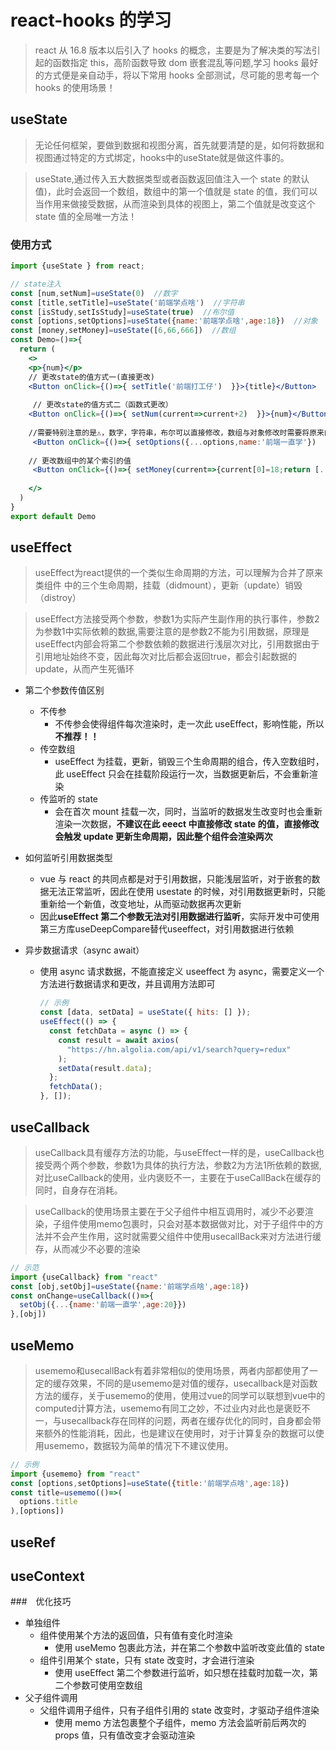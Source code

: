 # react-hooks 的学习

> react 从 16.8 版本以后引入了 hooks 的概念，主要是为了解决类的写法引起的函数指定 this，高阶函数导致 dom 嵌套混乱等问题,学习 hooks 最好的方式便是亲自动手，将以下常用 hooks 全部测试，尽可能的思考每一个 hooks 的使用场景！

## useState

> 无论任何框架，要做到数据和视图分离，首先就要清楚的是，如何将数据和视图通过特定的方式绑定，hooks中的useState就是做这件事的。

> useState,通过传入五大数据类型或者函数返回值注入一个 state 的默认值)，此时会返回一个数组，数组中的第一个值就是 state 的值，我们可以当作用来做接受数据，从而渲染到具体的视图上，第二个值就是改变这个 state 值的全局唯一方法！

### 使用方式

```jsx
import {useState } from react;

// state注入
const [num,setNum]=useState(0)  //数字
const [title,setTitle]=useState('前端学点啥')  //字符串
const [isStudy,setIsStudy]=useState(true)  //布尔值
const [options,setOptions]=useState({name:'前端学点啥',age:18})  //对象
const [money,setMoney]=useState([6,66,666])  //数组
const Demo=()=>{
  return (
    <>
    <p>{num}</p>
    // 更改state的值方式一(直接更改)
    <Button onClick={()=>{ setTitle('前端打工仔')  }}>{title}</Button>
    
     // 更改state的值方式二（函数式更改）
    <Button onClick={()=>{ setNum(current=>current+2)  }}>{num}</Button>
    
    //需要特别注意的是⚠️，数字，字符串，布尔可以直接修改，数组与对象修改时需要将原来的值与需要更新的值一起进行合并赋值
     <Button onClick={()=>{ setOptions({...options,name:'前端一直学'})  }}>{options.name}</Button>
    
    // 更改数组中的某个索引的值
     <Button onClick={()=>{ setMoney(current=>{current[0]=18;return [...current]})  }}>{num}</Button>
    
    </>
  )
}
export default Demo
```

## useEffect

> useEffect为react提供的一个类似生命周期的方法，可以理解为合并了原来类组件 中的三个生命周期，挂载（didmount），更新（update）销毁（distroy）

> useEffect方法接受两个参数，参数1为实际产生副作用的执行事件，参数2为参数1中实际依赖的数据,需要注意的是参数2不能为引用数据，原理是useEffect内部会将第二个参数依赖的数据进行浅层次对比，引用数据由于引用地址始终不变，因此每次对比后都会返回true，都会引起数据的update，从而产生死循环
> 
- 第二个参数传值区别

  - 不传参
    - 不传参会使得组件每次渲染时，走一次此 useEffect，影响性能，所以**不推荐！！**
  - 传空数组
    - useEffect 为挂载，更新，销毁三个生命周期的组合，传入空数组时，此 useEffect 只会在挂载阶段运行一次，当数据更新后，不会重新渲染
  - 传监听的 state
    - 会在首次 mount 挂载一次，同时，当监听的数据发生改变时也会重新渲染一次数据，**不建议在此 eeect 中直接修改 state 的值，直接修改会触发 update 更新生命周期，因此整个组件会渲染两次**

- 如何监听引用数据类型

  - vue 与 react 的共同点都是对于引用数据，只能浅层监听，对于嵌套的数据无法正常监听，因此在使用 usestate 的时候，对引用数据更新时，只能重新给一个新值，改变地址，从而驱动数据再次更新
  - 因此**useEffect 第二个参数无法对引用数据进行监听**，实际开发中可使用第三方库useDeepCompare替代useeffect，对引用数据进行依赖

- 异步数据请求（async await）

  - 使用 async 请求数据，不能直接定义 useeffect 为 async，需要定义一个方法进行数据请求和更改，并且调用方法即可
    ```js
    // 示例
    const [data, setData] = useState({ hits: [] });
    useEffect(() => {
      const fetchData = async () => {
        const result = await axios(
          "https://hn.algolia.com/api/v1/search?query=redux"
        );
        setData(result.data);
      };
      fetchData();
    }, []);
    ```

## useCallback
> useCallback具有缓存方法的功能，与useEffect一样的是，useCallback也接受两个两个参数，参数1为具体的执行方法，参数2为方法1所依赖的数据,对比useCallback的使用，业内褒贬不一，主要在于useCallBack在缓存的同时，自身存在消耗。

> useCallback的使用场景主要在于父子组件中相互调用时，减少不必要渲染，子组件使用memo包裹时，只会对基本数据做对比，对于子组件中的方法并不会产生作用，这时就需要父组件中使用usecallBack来对方法进行缓存，从而减少不必要的渲染

```jsx
// 示范
import {useCallback} from "react"
const [obj,setObj]=useState({name:'前端学点啥',age:18})
const onChange=useCallback(()=>{
  setObj({...{name:'前端一直学',age:20}})
},[obj])
```
## useMemo

> usememo和usecallBack有着非常相似的使用场景，两者内部都使用了一定的缓存效果，不同的是usememo是对值的缓存，usecallback是对函数方法的缓存，关于usememo的使用，使用过vue的同学可以联想到vue中的computed计算方法，usememo有同工之妙，不过业内对此也是褒贬不一，与usecallback存在同样的问题，两者在缓存优化的同时，自身都会带来额外的性能消耗，因此，也是建议在使用时，对于计算复杂的数据可以使用usememo，数据较为简单的情况下不建议使用。

```jsx
// 示例
import {usememo} from "react"
const [options,setOptions]=useState({title:'前端学点啥',age:18})
const title=usememo(()=>(
  options.title
),[options])
```

## useRef

## useContext

###　优化技巧

- 单独组件
  - 组件使用某个方法的返回值，只有值有变化时渲染
    - 使用 useMemo 包裹此方法，并在第二个参数中监听改变此值的 state
  - 组件引用某个 state，只有 state 改变时，才会进行渲染
    - 使用 useEffect 第二个参数进行监听，如只想在挂载时加载一次，第二个参数可使用空数组
- 父子组件调用
  - 父组件调用子组件，只有子组件引用的 state 改变时，才驱动子组件渲染
    - 使用 memo 方法包裹整个子组件，memo 方法会监听前后两次的 props 值，只有值改变才会驱动渲染
